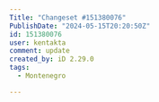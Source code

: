 ```yaml
---
Title: "Changeset #151380076"
PublishDate: "2024-05-15T20:20:50Z"
id: 151380076
user: kentakta
comment: update
created_by: iD 2.29.0
tags:
  - Montenegro

---
```

